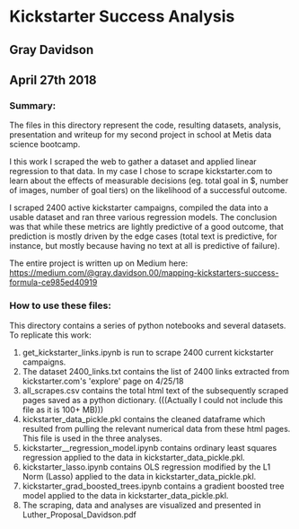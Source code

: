 # Kickstarter Success Analysis
## Gray Davidson
## April 27th 2018

### Summary:

The files in this directory represent the  code, resulting datasets, analysis, presentation and writeup for my second project in school at Metis data science bootcamp.  

I this work I scraped the web to gather a dataset and applied linear regression to that data.  In my case I chose to scrape kickstarter.com to learn about the effects of measurable decisions (eg. total goal in $, number of images, number of goal tiers) on the likelihood of a successful outcome.  

I scraped 2400 active kickstarter campaigns, compiled the data into a usable dataset and ran three various regression models.  The conclusion was that while these metrics are lightly predictive of a good outcome, that prediction is mostly driven by the edge cases (total text is predictive, for instance, but mostly because having no text at all is predictive of failure).  

The entire project is written up on Medium here: https://medium.com/@gray.davidson.00/mapping-kickstarters-success-formula-ce985ed40919

### How to use these files: 

This directory contains a series of python notebooks and several datasets.  To replicate this work: 

1. get_kickstarter_links.ipynb is run to scrape 2400 current kickstarter campaigns.  
2. The dataset 2400_links.txt contains the list of 2400 links extracted from kickstarter.com's 'explore' page on 4/25/18
3. all_scrapes.csv contains the total html text of the subsequently scraped pages saved as a python dictionary. (((Actually I could not include this file as it is 100+ MB)))
4. kickstarter_data_pickle.pkl contains the cleaned dataframe which resulted from pulling the relevant numerical data from these html pages.  This file is used in the three analyses.  
5. kickstarter__regression_model.ipynb contains ordinary least squares regression applied to the data in kickstarter_data_pickle.pkl.
6. kickstarter_lasso.ipynb contains OLS regression modified by the L1 Norm (Lasso) applied to the data in kickstarter_data_pickle.pkl.
7. kickstarter_grad_boosted_trees.ipynb contains a gradient boosted tree model applied to the data in kickstarter_data_pickle.pkl.
8. The scraping, data and analyses are visualized and presented in Luther_Proposal_Davidson.pdf